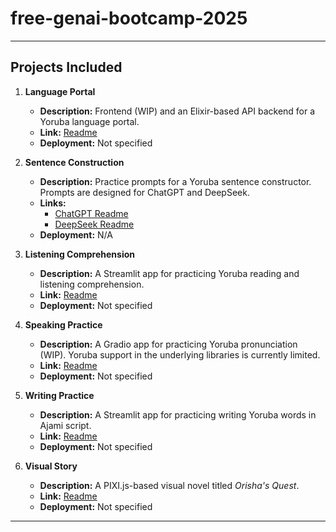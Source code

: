 # free-genai-bootcamp-2025
---

## Projects Included

1. **Language Portal**  
   - **Description:** Frontend (WIP) and an Elixir-based API backend for a Yoruba language portal.  
   - **Link:** [Readme](./lang-portal/backend-elixir/README.md)  
   - **Deployment:** Not specified  

2. **Sentence Construction**  
   - **Description:** Practice prompts for a Yoruba sentence constructor. Prompts are designed for ChatGPT and DeepSeek.  
   - **Links:**  
     - [ChatGPT Readme](./sentence-constructor/chatgpt/prompt.md)  
     - [DeepSeek Readme](./sentence-constructor/deepseek/prompt.md)  
   - **Deployment:** N/A  

3. **Listening Comprehension**  
   - **Description:** A Streamlit app for practicing Yoruba reading and listening comprehension.  
   - **Link:** [Readme](./listening-comps/Readme.md)  
   - **Deployment:** Not specified  

4. **Speaking Practice**  
   - **Description:** A Gradio app for practicing Yoruba pronunciation (WIP). Yoruba support in the underlying libraries is currently limited.  
   - **Link:** [Readme](./speaking-practice/Readme.md)  
   - **Deployment:** Not specified  

5. **Writing Practice**  
   - **Description:** A Streamlit app for practicing writing Yoruba words in Ajami script.  
   - **Link:** [Readme](./writing-practice/Readme.md)  
   - **Deployment:** Not specified  

6. **Visual Story**  
   - **Description:** A PIXI.js-based visual novel titled *Orisha's Quest*.  
   - **Link:** [Readme](./visual-story/Readme.md)  
   - **Deployment:** Not specified  

---
